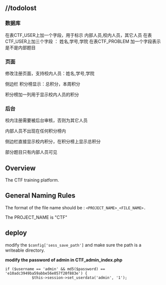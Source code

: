 ## //todolost

### 数据库

在表CTF_USER上加一个字段，用于标示 内部人员,校内人员，其它人员
在表CTF_USER上加三个字段 ： 姓名,学号,学院
在表CTF_PROBLEM 加一个字段表示是不是内部题目

### 页面

修改注册页面，支持校内人员：姓名,学号,学院

侧边栏 积分榜显示：总积分，本周积分

积分榜加一列用于显示校内人员的积分

### 后台

校内注册需要被后台审核，否则为其它人员

内部人员不出现在任何积分榜内

侧边栏直接显示校内积分，在积分榜上显示总积分

部分题目只有内部人员可见










## Overview

The CTF training platform.


## General Naming Rules

The format of the file name should be :
``` <PROJECT_NAME>_<FILE_NAME>. ```

The PROJECT_NAME is "CTF"


## deploy

modify the ``` $config['sess_save_path'] ``` and make sure the path is a writeable directory.

**modify the password of admin in CTF_admin_index.php**
```
if ($username == 'admin' && md5($password) == 'e10adc3949ba59abbe56e057f20f883e') {
			$this->session->set_userdata('admin', '1');
```

